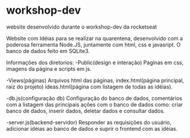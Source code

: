 # workshop-dev
website desenvolvido durante o workshop-dev da rocketseat

 Website com Idéias para se realizar na quarentena, desenvolvido com a poderosa ferramenta Node.JS, juntamente com html, css e javasript. O banco de dados feito em SQLite3.
  
 Informações dos diretorios:
 -Public(design e interação) Páginas em css, imagens da página e scripts em js.
 
 -Views(páginas) Arquivos html das páginas, index.html(página principal, raiz do projeto) ideas.html(página com listagem de todas as idéias).
 
 -db.js(configuração db) Configuração do banco de dados, comentários com a listagem das principais ações com o banco de dados como: criar banco de dados, inserir dados, deletar dados e consultar dados.
 
 -server.js(backend-servidor) Responder as requisições do usuário, adicionar idéias ao banco de dados e suprir o frontend com as idéias.

